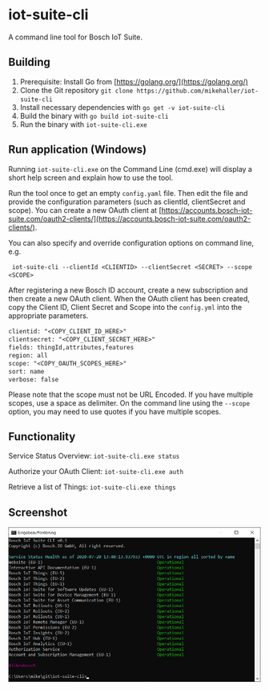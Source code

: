 # iot-suite-cli

A command line tool for Bosch IoT Suite.

## Building

1. Prerequisite: Install Go from [https://golang.org/](https://golang.org/)
2. Clone the Git repository `git clone https://github.com/mikehaller/iot-suite-cli`
3. Install necessary dependencies with `go get -v iot-suite-cli`
4. Build the binary with `go build iot-suite-cli`
5. Run the binary with `iot-suite-cli.exe` 
 
## Run application (Windows)

  Running `iot-suite-cli.exe` on the Command Line (cmd.exe) will display a short help screen
  and explain how to use the tool.
  
  Run the tool once to get an empty `config.yaml` file. Then edit the file and provide the
  configuration parameters (such as clientId, clientSecret and scope). You can create
  a new OAuth client at [https://accounts.bosch-iot-suite.com/oauth2-clients/](https://accounts.bosch-iot-suite.com/oauth2-clients/).
  
  You can also specify and override configuration options on command line, e.g.
  
     iot-suite-cli --clientId <CLIENTID> --clientSecret <SECRET> --scope <SCOPE>
  
  After registering a new Bosch ID account, create a new subscription and then create a new OAuth client.
  When the OAuth client has been created, copy the Client ID, Client Secret and Scope into the `config.yml`
  into the appropriate parameters.
  
  
    clientid: "<COPY_CLIENT_ID_HERE>"
    clientsecret: "<COPY_CLIENT_SECRET_HERE>"
    fields: thingId,attributes,features
    region: all
    scope: "<COPY_OAUTH_SCOPES_HERE>"
    sort: name
    verbose: false
  
  Please note that the scope must not be URL Encoded. If you have multiple scopes, use a space as delimiter. On the 
  command line using the `--scope` option, you may need to use quotes if you have multiple scopes.
  
## Functionality
  
  Service Status Overview: `iot-suite-cli.exe status`
   
  Authorize your OAuth Client: `iot-suite-cli.exe auth`
  
  Retrieve a list of Things: `iot-suite-cli.exe things`
     
## Screenshot
 
  ![iot-suite-cli status](hello.png)

